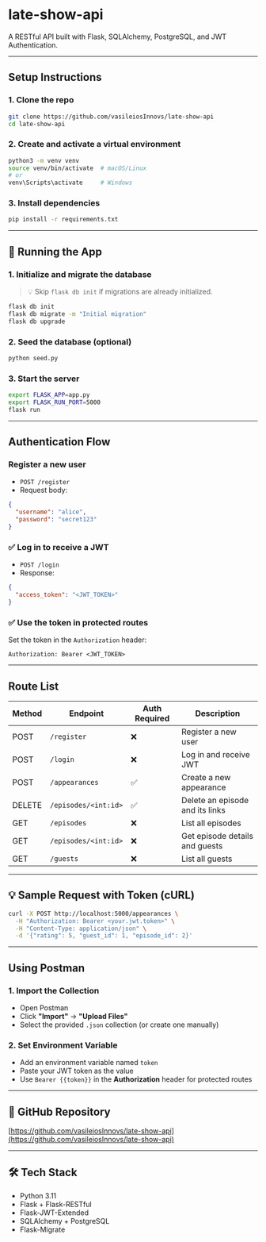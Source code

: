 # late-show-api

A RESTful API built with Flask, SQLAlchemy, PostgreSQL, and JWT Authentication.

---

## Setup Instructions

### 1. Clone the repo

```bash
git clone https://github.com/vasileiosInnovs/late-show-api
cd late-show-api
```

### 2. Create and activate a virtual environment

```bash
python3 -m venv venv
source venv/bin/activate  # macOS/Linux
# or
venv\Scripts\activate     # Windows
```

### 3. Install dependencies

```bash
pip install -r requirements.txt
```

---

## 🚀 Running the App

### 1. Initialize and migrate the database

> 💡 Skip `flask db init` if migrations are already initialized.

```bash
flask db init
flask db migrate -m "Initial migration"
flask db upgrade
```

### 2. Seed the database (optional)

```bash
python seed.py
```

### 3. Start the server

```bash
export FLASK_APP=app.py
export FLASK_RUN_PORT=5000
flask run
```
---

## Authentication Flow

### Register a new user

* `POST /register`
* Request body:

```json
{
  "username": "alice",
  "password": "secret123"
}
```

### ✅ Log in to receive a JWT

* `POST /login`
* Response:

```json
{
  "access_token": "<JWT_TOKEN>"
}
```

### ✅ Use the token in protected routes

Set the token in the `Authorization` header:

```
Authorization: Bearer <JWT_TOKEN>
```

---

## Route List

| Method | Endpoint             | Auth Required | Description                     |
|--------|----------------------|----------------|---------------------------------|
| POST   | `/register`          | ❌             | Register a new user             |
| POST   | `/login`             | ❌             | Log in and receive JWT          |
| POST   | `/appearances`       | ✅             | Create a new appearance         |
| DELETE | `/episodes/<int:id>` | ✅             | Delete an episode and its links |
| GET    | `/episodes`          | ❌             | List all episodes               |
| GET    | `/episodes/<int:id>` | ❌             | Get episode details and guests  |
| GET    | `/guests`            | ❌             | List all guests                 |

---

## 💡 Sample Request with Token (cURL)

```bash
curl -X POST http://localhost:5000/appearances \
  -H "Authorization: Bearer <your.jwt.token>" \
  -H "Content-Type: application/json" \
  -d '{"rating": 5, "guest_id": 1, "episode_id": 2}'
```

---

## Using Postman

### 1. Import the Collection

- Open Postman
- Click **"Import"** → **"Upload Files"**
- Select the provided `.json` collection (or create one manually)

### 2. Set Environment Variable

- Add an environment variable named `token`
- Paste your JWT token as the value
- Use `Bearer {{token}}` in the **Authorization** header for protected routes

---

## 🔗 GitHub Repository

[https://github.com/vasileiosInnovs/late-show-api](https://github.com/vasileiosInnovs/late-show-api)

---

## 🛠 Tech Stack

- Python 3.11
- Flask + Flask-RESTful
- Flask-JWT-Extended
- SQLAlchemy + PostgreSQL
- Flask-Migrate
